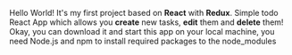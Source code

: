 Hello World!
It's my first project based on **React** with **Redux**.
Simple todo React App which allows you **create** new tasks, **edit** them and **delete** them!
Okay, you can download it and start this app on your local machine, you need Node.js and npm to install required packages to the node_modules
